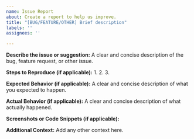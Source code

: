 ```yaml
---
name: Issue Report
about: Create a report to help us improve.
title: "[BUG/FEATURE/OTHER] Brief description"
labels: ''
assignees: ''

---
```


**Describe the issue or suggestion:**
A clear and concise description of the bug, feature request, or other issue.

**Steps to Reproduce (if applicable):**
1.
2.
3.

**Expected Behavior (if applicable):**
A clear and concise description of what you expected to happen.

**Actual Behavior (if applicable):**
A clear and concise description of what actually happened.

**Screenshots or Code Snippets (if applicable):**

**Additional Context:**
Add any other context here.